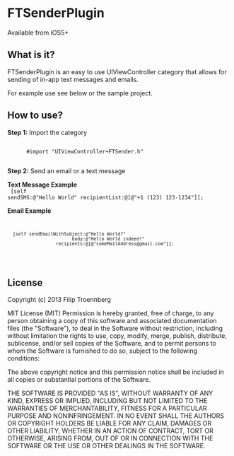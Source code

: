 FTSenderPlugin
==============
Available from iOS5+

What is it?
---------------------
FTSenderPlugin is an easy to use UIViewController category that allows for
sending of in-app text messages and emails.

For example use see below or the sample project.

How to use?
---------------------
<strong>Step 1:</strong> Import the category

<blockquotes>
  <code>
      #import "UIViewController+FTSender.h"
  </code>
</blockquotes>

<strong>Step 2:</strong> Send an email or a text message

<strong>Text Message Example</strong>
<blockquotes>
  <code>
  <br>
      [self sendSMS:@"Hello World" recipientList:@[@"+1 (123) 123-1234"]];
  </code>
</blockquotes>

<strong>Email Example</strong>
<blockquotes>
  <code>
  <br>
      
      [self sendEmailWithSubject:@"Hello World?"
                            body:@"Hello World indeed!"
                      recipients:@[@"someMailAddress@gmail.com"]];
  </code>
</blockquotes>

License
---------------------
Copyright (c) 2013 Filip Troennberg

MIT License (MIT)
Permission is hereby granted, free of charge, to any person obtaining a copy
of this software and associated documentation files (the "Software"), to deal
in the Software without restriction, including without limitation the rights
to use, copy, modify, merge, publish, distribute, sublicense, and/or sell
copies of the Software, and to permit persons to whom the Software is
furnished to do so, subject to the following conditions:

The above copyright notice and this permission notice shall be included in
all copies or substantial portions of the Software.

THE SOFTWARE IS PROVIDED "AS IS", WITHOUT WARRANTY OF ANY KIND, EXPRESS OR
IMPLIED, INCLUDING BUT NOT LIMITED TO THE WARRANTIES OF MERCHANTABILITY,
FITNESS FOR A PARTICULAR PURPOSE AND NONINFRINGEMENT. IN NO EVENT SHALL THE
AUTHORS OR COPYRIGHT HOLDERS BE LIABLE FOR ANY CLAIM, DAMAGES OR OTHER
LIABILITY, WHETHER IN AN ACTION OF CONTRACT, TORT OR OTHERWISE, ARISING FROM,
OUT OF OR IN CONNECTION WITH THE SOFTWARE OR THE USE OR OTHER DEALINGS IN
THE SOFTWARE.
